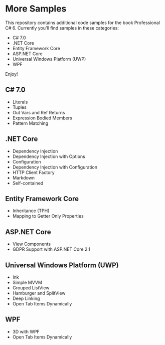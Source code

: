 # More Samples

This repository contains additional code samples for the book Professional C# 6. Currently you'll find samples in these categories:

* C# 7.0
* .NET Core
* Entity Framework Core
* ASP.NET Core
* Universal Windows Platform (UWP)
* WPF

Enjoy!

## C# 7.0

* Literals
* Tuples
* Out Vars and Ref Returns
* Expression Bodied Members
* Pattern Matching

## .NET Core

* Dependency Injection
* Dependency Injection with Options
* Configuration
* Dependency Injection with Configuration
* HTTP Client Factory
* Markdown
* Self-contained

## Entity Framework Core

* Inheritance (TPH)
* Mapping to Getter Only Properties

## ASP.NET Core

* View Components
* GDPR Support with ASP.NET Core 2.1

## Universal Windows Platform (UWP)

* Ink
* Simple MVVM
* Grouped ListView
* Hamburger and SplitView
* Deep Linking
* Open Tab Items Dynamically

## WPF

* 3D with WPF
* Open Tab Items Dynamically

